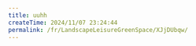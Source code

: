 ```yaml
---
title: uuhh
createTime: 2024/11/07 23:24:44
permalink: /fr/LandscapeLeisureGreenSpace/XJjDUbqw/
---
```

